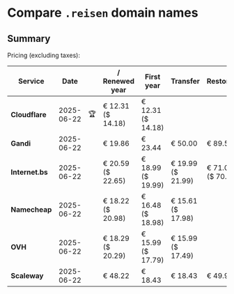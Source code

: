 # Compare `.reisen` domain names

## Summary

Pricing (excluding taxes):

| Service | Date |  | / Renewed year | First year | Transfer | Restoration |
|--|--|--|--|--|--|--|
| **Cloudflare** | 2025-06-22 | 🏆 | € 12.31<br>($ 14.18) | € 12.31<br>($ 14.18) |  |  |
| **Gandi** | 2025-06-22 |  | € 19.86 | € 23.44 | € 50.00 | € 89.56 |
| **Internet.bs** | 2025-06-22 |  | € 20.59<br>($ 22.65) | € 18.99<br>($ 19.99) | € 19.99<br>($ 21.99) | € 71.09<br>($ 70.19) |
| **Namecheap** | 2025-06-22 |  | € 18.22<br>($ 20.98) | € 16.48<br>($ 18.98) | € 15.61<br>($ 17.98) |  |
| **OVH** | 2025-06-22 |  | € 18.29<br>($ 20.29) | € 15.99<br>($ 17.79) | € 15.99<br>($ 17.49) |  |
| **Scaleway** | 2025-06-22 |  | € 48.22 | € 18.43 | € 18.43 | € 49.99 |

